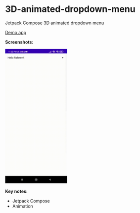 # 3D-animated-dropdown-menu
Jetpack Compose 3D animated dropdown menu

<a href="https://github.com/raheemadamboev/3D-animated-dropdown-menu/blob/master/app-debug.apk">Demo app</a>

**Screenshots:**

<img src="https://github.com/raheemadamboev/3D-animated-dropdown-menu/blob/master/video_2021-09-25_01-18-49.gif" alt="Italian Trulli" width="200" height="434">

**Key notes:**

- Jetpack Compose
- Animation
